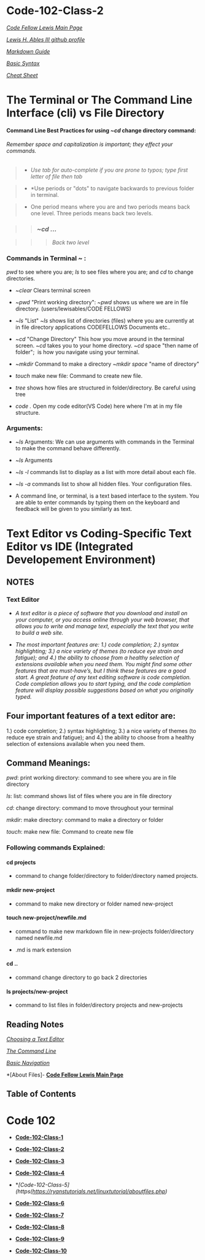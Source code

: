 # Code-102-Class-2

*[Code Fellow Lewis Main Page](https://lewable3d.github.io/Reading-Notes/)*
       
*[Lewis H. Ables III github profile](https://github.com/Lewable3d)*

*[Markdown Guide](https://www.markdownguide.org/getting-started/)*        

*[Basic Syntax](https://www.markdownguide.org/basic-syntax/)*

*[Cheat Sheet](https://github.com/ohmyzsh/ohmyzsh/wiki/Cheatsheet)*

# The Terminal or The Command Line Interface (cli) vs File Directory

#### Command Line Best Practices for using *~cd* change directory command: 

###### Remember space and capitalization is important; they effect your commands.

> - *Use tab for auto-complete if you are prone to typos; type first letter of file then tab*

> - *Use periods or "dots" to navigate backwards to previous folder in terminal.

> - One period means where you are and two periods means back one level. Three periods means back two levels. 

>> ### *~cd ...* 

>>> *Back two level*

### Commands in Terminal ~ : 

*pwd* to see where you are; *ls* to see files where you are; and *cd* to change directories. 

- *~clear* Clears terminal screen

- *~pwd* "Print working directory": *~pwd* shows us where we are in file directory. (users/lewisables/CODE FELLOWS)

- *~ls* "List" *~ls* shows list of directories (files) where you are currently at in file directory applications CODEFELLOWS Documents etc..

- *~cd* "Change Directory" This how you move around in the terminal screen. *~cd*  takes you to your home directory. *~cd* space "then name of folder";  is how you navigate using your terminal.

- *~mkdir* Command to make a directory *~mkdir* *space* "name of directory"

- *touch* make new file: Command to create new file.

- *tree* shows how files are structured in folder/directory. Be careful using tree

- *code .*  Open my code editor(VS Code) here where I'm at in my file structure.

### Arguments:

- *~ls* Arguments: We can use arguments with commands in the Terminal to make the command behave differently.

- *~ls* Arguments

- *~ls -l* commands list to display as a list with more detail about each file.

- *~ls -a* commands list to show all hidden files. Your configuration files.

- A command line, or terminal, is a text based interface to the system. You are able to enter commands by typing them on the keyboard and feedback will be given to you similarly as text.

# Text Editor vs Coding-Specific Text Editor vs IDE (Integrated Developement Environment)

## NOTES

### Text Editor

- *A text editor is a piece of software that you download and install on your computer, or you access online through your web browser, that allows you to write and manage text, especially the text that you write to build a web site.*

- *The most important features are: 1.) code completion; 2.) syntax highlighting; 3.) a nice variety of themes (to reduce eye strain and fatigue); and 4.) the ability to choose from a healthy selection of extensions available when you need them. You might find some other features that are must-have’s, but I think these features are a good start.
A great feature of any text editing software is code completion. Code completion allows you to start typing, and the code completion feature will display possible suggestions based on what you originally typed.*

## Four important features of a text editor are:

  1.) code completion; 2.) syntax highlighting; 3.) a nice variety of themes (to reduce eye strain and fatigue); and 4.) the ability to   choose from a healthy selection of extensions available when you need them.

## Command Meanings:

  *pwd*: print working directory: command to see where you are in file directory

   *ls*: list: command shows list of files where you are in file directory

   *cd*: change directory: command to move throughout your terminal

   *mkdir*: make directory: command to make a directory or folder

   *touch*: make new file: Command to create new file

 ###  Following commands Explained:

#### cd projects  
- command to change folder/directory to folder/directory named projects.

#### mkdir new-project 

- command to make new directory or folder named new-project

#### touch new-project/newfile.md

- command to make new markdown file in new-projects folder/directory named newfile.md

- .md is mark extension

#### cd .. 

- command change directory to go back 2 directories

#### ls projects/new-project

- command to list files in folder/directory projects and new-projects

## Reading Notes

*[Choosing a Text Editor](https://codefellows.github.io/code-102-guide/curriculum/class-02/Choosing-A-Text-Editor--The-Older-Coder.pdf)*

*[The Command Line](https://ryanstutorials.net/linuxtutorial/commandline.php)*

*[Basic Navigation](https://ryanstutorials.net/linuxtutorial/navigation.php)*

*[About Files]- **[Code Fellow Lewis Main Page](https://lewable3d.github.io/Reading-Notes/)**

## Table of Contents

# Code 102

- **[Code-102-Class-1](https://lewable3d.github.io/Reading-Notes/102-Class-01)**

- **[Code-102-Class-2](https://lewable3d.github.io/Reading-Notes/102-Class-02)**

- **[Code-102-Class-3](https://lewable3d.github.io/Reading-Notes/102-Class-03)**

- **[Code-102-Class-4](https://lewable3d.github.io/Reading-Notes/102-Class-04)**

- **[Code-102-Class-5](https(https://ryanstutorials.net/linuxtutorial/aboutfiles.php)*

- **[Code-102-Class-6](https://lewable3d.github.io/Reading-Notes/102-Class-06)**

- **[Code-102-Class-7](https://lewable3d.github.io/Reading-Notes/102-Class-07)**

- **[Code-102-Class-8](https://lewable3d.github.io/Reading-Notes/102-Class-08)**

- **[Code-102-Class-9](https://lewable3d.github.io/Reading-Notes/102-Class-09)**

- **[Code-102-Class-10](https://lewable3d.github.io/Reading-Notes/102-Class-10)**



